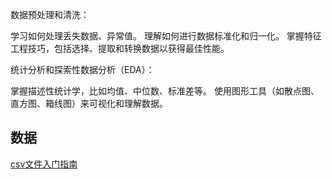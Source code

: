 数据预处理和清洗：

学习如何处理丢失数据、异常值。
理解如何进行数据标准化和归一化。
掌握特征工程技巧，包括选择、提取和转换数据以获得最佳性能。

统计分析和探索性数据分析（EDA）：

掌握描述性统计学，比如均值、中位数、标准差等。
使用图形工具（如散点图、直方图、箱线图）来可视化和理解数据。


## 数据
<a href="https://zhuanlan.zhihu.com/p/623375044" target="_blank">csv文件入门指南</a>